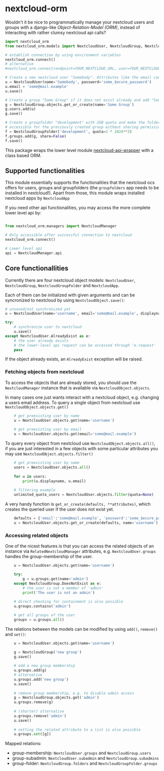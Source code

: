 # nextcloud-orm

Wouldn't it be nice to programmatically manage your nextcloud users and groups with a django-like *Object-Relation-Model (ORM)*, instead of interacting with rather clumsy nextcloud api calls?

```py
import nextcloud_orm
from nextcloud_orm.models import NextcloudUser, NextcloudGroup, NextcloudGroupFolder

# establish connection by using environment variables
nextcloud_orm.connect()
# alternative
#nextcloud_orm.connect(endpoint=YOUR_NEXTCLOUD_URL, user=YOUR_NEXTCLOUD_USERNAME, password=YOUR_NEXTCLOUD_PASSWORD)

# Create a new nextcloud user "Somebody". Attributes like the email can be directly set.
u = NextcloudUser(name='Somebody', password='some_$ecure_password')
u.email = 'some@mail.example'
u.save()

# Create a group "Some Group" if it does not exist already and add "Somebody" to the group
g = NextcloudGroup.objects.get_or_create(name='Some Group')
g.users.add(u)
g.save()

# Create a groupfolder "development" with 2GB quota and make the folder
# accessible for the previously created group without sharing permission
f = NextcloudGroupFolder('development', quota=2 * 1024**3)
f.groups.add(g, share=False)
f.save()
```

This package wraps the lower level module [nextcloud-api-wrapper](https://github.com/luffah/nextcloud-API) with a class based ORM.

## Supported functionalities

This module essentially supports the functionalities that the nextcloud ocs offers for users, groups and groupfolders (the `groupfolders` app needs to be installed in nextcloud!).
Apart from those, this module wraps installed nextcloud apps by `NextcloudApp`

If you need other api functionalities, you may access the more complete lower level api by:

```py

from nextcloud_orm.managers import NextcloudManager

# Only accessible after successful connection to nextcloud
nextcloud_orm.connect()

# Lower level api
api = NextcloudManager.api
```

## Core functionallities

Currently there are four nextcloud object models: `NextcloudUser`, `NextcloudGroup`, `NextcloudGroupFolder` and `NextcloudApp`.

Each of them can be initialized with given arguments and can be syncronized to nextcloud by using `NextcloudObject.save()`:

```py
# unsaved/not synchronized yet
u = NextcloudUser(name='username', email='some@mail.example', displayname='User Name')

try:
    # synchronize user to nextcloud
    u.save()
except NextcloudUser.AlreadyExist as e:
    # the user already exists
    # the lower-level api request can be accessed through 'e.request'
    pass
```

If the object already exists, an `AlreadyExist` exception will be raised.

### Fetching objects from nextcloud

To access the objects that are already stored, you should use the `NextcloudManager` instance that is available via `NextcloudObject.objects`.

In many cases one just wants interact with a nextcloud object, e.g. changing a users email address.
To query a single object from nextcloud use `NextcloudObject.objects.get()`

```py
    # get preexisting user by name
    u = NextcloudUser.objects.get(name='username')
    
    # get preexisting user by email
    u = NextcloudUser.objects.get(email='some@mail.example')
```

To query every object from nextcloud use `NextcloudObject.objects.all()`,
if you are just interested in a few objects with some particular attributes you may use `NextcloudObject.objects.filter()`

```py
    # get preexisting user by name
    users = NextcloudUser.objects.all()
    
    for u in users:
        print(u.displayname, u.email)
        
    # filtering example
    unlimited_quota_users = NextcloudUser.objects.filter(quota=None)
```

A very handy function is `get_or_create(defaults, **attributes)`, which creates the queried user if the user does not exist yet.

```py
    defaults = {'email':'some@mail.example', 'password':'some_$ecure_password', 'displayname':'User Name'}
    u = NextcloudUser.objects.get_or_create(defaults, name='username')
```

### Accessing related objects

One of the nicest features is that you can access the related objects of an instance via `RelatedNextcloudManager` attributes, e.g. `NextcloudUser.groups` handles the group-membership of the user.


```py
    u = NextcloudUser.objects.get(name='username')

    try:
        g = u.groups.get(name='admin')
    except NextcloudGroup.DoesNotExist as e:
        # the user is not a member of 'admin'
        print('The user is not an admin')
        
    # direct checking for containment is also possible
    u.groups.contains('admin')

    # get all groups of the user
    groups = u.groups.all()
```

The relations between the models can be modified by using `add()`, `remove()` and `set()`:

```py
    u = NextcloudUser.objects.get(name='username')

    g = NextcloudGroup('new group')
    g.save()
    
    # add a new group membership
    u.groups.add(g)
    # alternative
    u.groups.add('new group')
    u.save()
    
    # remove group membership, e.g. to disable admin access
    g = NextcloudGroup.objects.get('admin')
    u.groups.remove(g)
    
    # (shorter) alternative
    u.groups.remove('admin')
    u.save()
    
    # setting the related attribute to a list is also possible
    u.groups.set([g])
```


Mapped relations:
- group-membership: `NextcloudUser.groups` and `NextcloudGroup.users`
- group-subadmin: `NextcloudUser.subadmin` and `NextcloudGroup.subadmins`
- group-folder: `NextcloudGroup.folders` and `NextcloudGroupFolder.groups`

